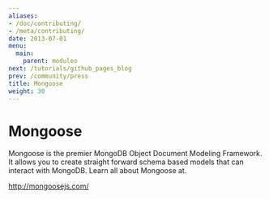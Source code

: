 ```yaml
---
aliases:
- /doc/contributing/
- /meta/contributing/
date: 2013-07-01
menu:
  main:
    parent: modules
next: /tutorials/github_pages_blog
prev: /community/press
title: Mongoose
weight: 30
---
```

# Mongoose

Mongoose is the premier MongoDB Object Document Modeling Framework. It allows you to create straight forward schema based models that can interact with MongoDB. Learn all about Mongoose at.

http://mongoosejs.com/
